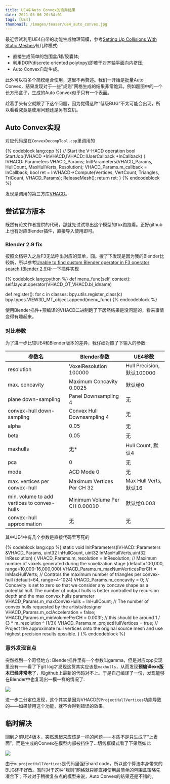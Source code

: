 ```yaml
---
title: UE4中Auto Convex的诡异结果
date: 2021-03-06 20:54:01
tags: [UE4]
thumbnail: /images/teaser/ue4_auto_convex.jpg
---
```


最近尝试利用UE4自带的功能生成物理简模，参考[Setting Up Collisions With Static Meshes](https://docs.unrealengine.com/en-US/WorkingWithContent/Types/StaticMeshes/HowTo/SettingCollision/index.html)有几种模式:
- 直接生成简单的包围盒/球/胶囊体;
- 利用DOP(discrete oriented polytopy)即若干对齐轴平面向内挤压;
- Auto Convex自动生成。

此外可以将多个简模组合使用，这里不再赘述。我们一开始是批量Auto Convex，结果发现对于一些"规则"网格生成的结果非常诡异。例如题图中的一个长方形盒子，生成的Auto Convex似乎只有一个表面。

<!--more-->

趁着手头有空就跟了下这个问题，因为觉得这种“低级BUG”不太可能会出现，所以看看究竟是使用问题还是另有玄机。

## Auto Convex实现

对应代码是在`ConvexDecompTool.cpp`里调用的

{% codeblock lang:cpp %}
// Start the V-HACD operation
bool StartJob(IVHACD *InVHACD,IVHACD::IUserCallback *InCallback)
{
	IVHACD::Parameters VHACD_Params;
	InitParameters(VHACD_Params, HullCount, MaxHullVerts, Resolution);
	VHACD_Params.m_callback = InCallback;
	bool ret = InVHACD->Compute(Vertices, VertCount, Triangles, TriCount, VHACD_Params);
	ReleaseMesh();
	return ret;
}
{% endcodeblock %}

发现是调用的第三方库[VHACD](https://github.com/kmammou/v-hacd)。

## 尝试官方版本

既然有论文作者提供的代码，那就先试试导出这个模型的fbx跑跑看。正好github上也有对应Blender插件，直接导入使用即可。

### Blender 2.9 fix

按照文档导入之后F3无法呼出对应的菜单，囧。搜了下发现是因为我的Blender比较新，所以参考[Unable to find custom Blender operator in F3 operator search (Blender 2.9)](https://stackoverflow.com/questions/63863764/unable-to-find-custom-blender-operator-in-f3-operator-search-blender-2-9)补一下插件实现

{% codeblock lang:python %}
def menu_func(self, context):
    self.layout.operator(VHACD_OT_VHACD.bl_idname)

def register():
    for c in classes:
    	bpy.utils.register_class(c)
    bpy.types.VIEW3D_MT_object.append(menu_func)
{% endcodeblock %}

使用Blender插件+预编译的VHACD二进制跑了下居然结果是没问题的，看来事情变得有趣起来。

### 对比参数

为了进一步比较UE4和Blender版本的差异，我仔细对照了下输入的参数:

| 参数名 | Blender参数 | UE4参数 |
| ------ | ------ | ------ |
|resolution                                   |VoxelResolution 100000        |Hull Precision, 默认100000	|
|max. concavity                               |Maximum Concavity 0.0025      |默认给0                    |
|plane down-sampling                          |Panel Downsampling 4          |无                         |
|convex-hull down-sampling                    |Convex Hull Downsampling 4    |无                         |
|alpha                                        |0.05                          |无                         |
|beta                                         |0.05                          |无                         |
|maxhulls                                     |无*                           |Hull Count, 默认4          |
|pca                                          |0                             |无                        |
|mode                                         |ACD Mode 0                    |无                        |
|max. vertices per convex-hull                |Maximum Vertices Per CH 32    |Max Hull Verts, 默认16     |
|min. volume to add vertices to convex-hulls  |Minimum Volume Per CH 0.00010 |默认给0.003                |
|convex-hull approximation                    |无                            |无                         |

其中UE4中有几个参数是直接代码里写死的

{% codeblock lang:cpp %}
static void InitParameters(IVHACD::Parameters &VHACD_Params, uint32 InHullCount, uint32 InMaxHullVerts,uint32 InResolution)
{
	VHACD_Params.m_resolution = InResolution; // Maximum number of voxels generated during the voxelization stage (default=100,000, range=10,000-16,000,000)
	VHACD_Params.m_maxNumVerticesPerCH = InMaxHullVerts; // Controls the maximum number of triangles per convex-hull (default=64, range=4-1024)
	VHACD_Params.m_concavity = 0;		// Concavity is set to zero so that we consider any concave shape as a potential hull. The number of output hulls is better controlled by recursion depth and the max convex hulls parameter
	VHACD_Params.m_maxConvexHulls = InHullCount;	// The number of convex hulls requested by the artists/designer
	VHACD_Params.m_oclAcceleration = false;
	VHACD_Params.m_minVolumePerCH = 0.003f; // this should be around 1 / (3 * m_resolution ^ (1/3))
	VHACD_Params.m_projectHullVertices = true; // Project the approximate hull vertices onto the original source mesh and use highest precision results opssible.
}
{% endcodeblock %}

### 意外发现盲点

突然找到一个奇怪地方: Blender插件里有一个参数叫gamma，但是对应cpp实现里没有——看了下git log才发现这货其实应该是`maxhulls`，从而发现**预编译exe版本已经非常老**了，和github上最新的代码对不上。于是自己编译了一份，发现能够在Blender中也复现出一模一样的情况了:

![](/images/blender_vhacd_new.jpg)

进一步二分定位发现，这个其实是因为VHACD的`ProjectHullVertices`功能导致的——如果禁用这个功能，就不会得到错误的效果。

## 临时解决

回到之前UE4版本，突然想起来应该是一样的问题——本质不是只生成了“上表面”，而是生成的Convex在模型内部被挡住了...切线框模式看了下果然如此

![](/images/ue4_auto_convex_wireframe.jpg)

由于`m_projectHullVertices`是代码里强行hard code，所以这个算法本身带来的BUG还不好改。暂时对于这种“规则”网格就只能直接使用最简单的包围盒策略先凑合下；不过对于稍微复杂点的模型来说，Auto Convex的结果还是不错的。